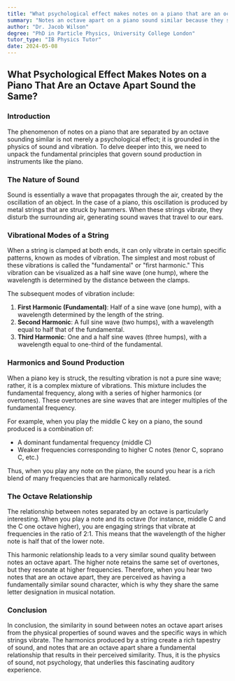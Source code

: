 ```yaml
---
title: "What psychological effect makes notes on a piano that are an octave apart sound the same?"
summary: "Notes an octave apart on a piano sound similar because they share the same fundamental frequency and harmonics, but with different dominating tones. This is a physical phenomenon, not psychological, determined by the integer-fraction relationships of string vibrations."
author: "Dr. Jacob Wilson"
degree: "PhD in Particle Physics, University College London"
tutor_type: "IB Physics Tutor"
date: 2024-05-08
---
```


## What Psychological Effect Makes Notes on a Piano That Are an Octave Apart Sound the Same?

### Introduction

The phenomenon of notes on a piano that are separated by an octave sounding similar is not merely a psychological effect; it is grounded in the physics of sound and vibration. To delve deeper into this, we need to unpack the fundamental principles that govern sound production in instruments like the piano.

### The Nature of Sound

Sound is essentially a wave that propagates through the air, created by the oscillation of an object. In the case of a piano, this oscillation is produced by metal strings that are struck by hammers. When these strings vibrate, they disturb the surrounding air, generating sound waves that travel to our ears.

### Vibrational Modes of a String

When a string is clamped at both ends, it can only vibrate in certain specific patterns, known as modes of vibration. The simplest and most robust of these vibrations is called the "fundamental" or "first harmonic." This vibration can be visualized as a half sine wave (one hump), where the wavelength is determined by the distance between the clamps.

The subsequent modes of vibration include:

1. **First Harmonic (Fundamental)**: Half of a sine wave (one hump), with a wavelength determined by the length of the string.
2. **Second Harmonic**: A full sine wave (two humps), with a wavelength equal to half that of the fundamental.
3. **Third Harmonic**: One and a half sine waves (three humps), with a wavelength equal to one-third of the fundamental.

### Harmonics and Sound Production

When a piano key is struck, the resulting vibration is not a pure sine wave; rather, it is a complex mixture of vibrations. This mixture includes the fundamental frequency, along with a series of higher harmonics (or overtones). These overtones are sine waves that are integer multiples of the fundamental frequency.

For example, when you play the middle C key on a piano, the sound produced is a combination of:

- A dominant fundamental frequency (middle C)
- Weaker frequencies corresponding to higher C notes (tenor C, soprano C, etc.)

Thus, when you play any note on the piano, the sound you hear is a rich blend of many frequencies that are harmonically related.

### The Octave Relationship

The relationship between notes separated by an octave is particularly interesting. When you play a note and its octave (for instance, middle C and the C one octave higher), you are engaging strings that vibrate at frequencies in the ratio of 2:1. This means that the wavelength of the higher note is half that of the lower note.

This harmonic relationship leads to a very similar sound quality between notes an octave apart. The higher note retains the same set of overtones, but they resonate at higher frequencies. Therefore, when you hear two notes that are an octave apart, they are perceived as having a fundamentally similar sound character, which is why they share the same letter designation in musical notation.

### Conclusion

In conclusion, the similarity in sound between notes an octave apart arises from the physical properties of sound waves and the specific ways in which strings vibrate. The harmonics produced by a string create a rich tapestry of sound, and notes that are an octave apart share a fundamental relationship that results in their perceived similarity. Thus, it is the physics of sound, not psychology, that underlies this fascinating auditory experience.
    